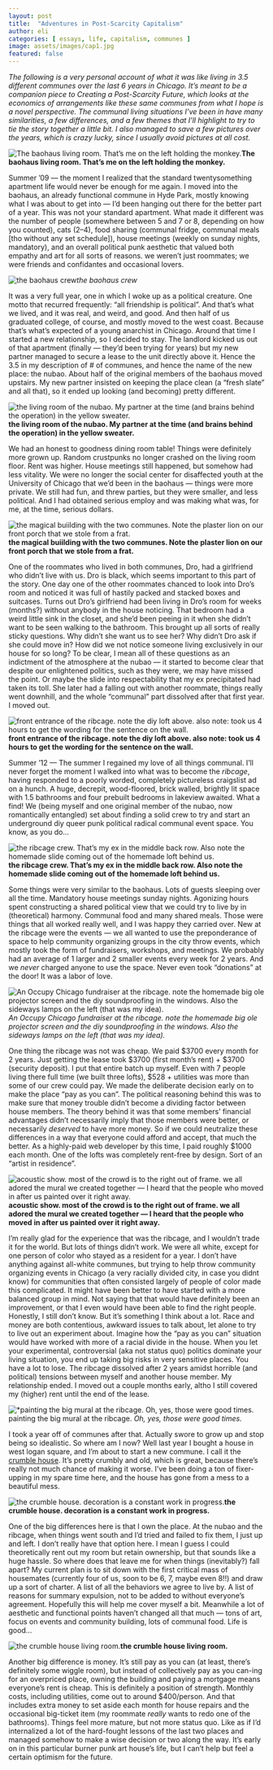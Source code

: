 ```yaml
---
layout: post
title:  "Adventures in Post-Scarcity Capitalism"
author: eli
categories: [ essays, life, capitalism, communes ]
image: assets/images/cap1.jpg
featured: false
---
```


_The following is a very personal account of what it was like living in 3.5 different communes over the last 6 years in Chicago. It’s meant to be a companion piece to Creating a Post-Scarcity Future, which looks at the economics of arrangements like these same communes from what I hope is a novel perspective. The communal living situations I’ve been in have many similarities, a few differences, and a few themes that I’ll highlight to try to tie the story together a little bit. I also managed to save a few pictures over the years, which is crazy lucky, since I usually avoid pictures at all cost._

![*The baohaus living room. That’s me on the left holding the monkey.*]({{site.baseurl}}/assets/images/cap1.jpg)**The baohaus living room. That’s me on the left holding the monkey.**

Summer ’09 — the moment I realized that the standard twentysomething apartment life would never be enough for me again. I moved into the baohaus, an already functional commune in Hyde Park, mostly knowing what I was about to get into — I’d been hanging out there for the better part of a year. This was not your standard apartment. What made it different was the number of people (somewhere between 5 and 7 or 8, depending on how you counted), cats (2–4), food sharing (communal fridge, communal meals [tho without any set schedule]), house meetings (weekly on sunday nights, mandatory), and an overall political punk aesthetic that valued both empathy and art for all sorts of reasons. we weren’t just roommates; we were friends and confidantes and occasional lovers.

![the baohaus crew]({{site.baseurl}}/assets/images/cap2.jpg)*the baohaus crew*

It was a very full year, one in which I woke up as a political creature. One motto that recurred frequently: “all friendship is political”. And that’s what we lived, and it was real, and weird, and good. And then half of us graduated college, of course, and mostly moved to the west coast. Because that’s what’s expected of a young anarchist in Chicago. Around that time I started a new relationship, so I decided to stay. The landlord kicked us out of that apartment (finally — they’d been trying for years) but my new partner managed to secure a lease to the unit directly above it. Hence the 3.5 in my description of # of communes, and hence the name of the new place: the nubao. About half of the original members of the baohaus moved upstairs. My new partner insisted on keeping the place clean (a “fresh slate” and all that), so it ended up looking (and becoming) pretty different.

![*the living room of the nubao. My partner at the time (and brains behind the operation) in the yellow sweater.*]({{site.baseurl}}/assets/images/cap3.jpg)**the living room of the nubao. My partner at the time (and brains behind the operation) in the yellow sweater.**

We had an honest to goodness dining room table! Things were definitely more grown up. Random crustpunks no longer crashed on the living room floor. Rent was higher. House meetings still happened, but somehow had less vitality. We were no longer the social center for disaffected youth at the University of Chicago that we’d been in the baohaus — things were more private. We still had fun, and threw parties, but they were smaller, and less political. And I had obtained serious employ and was making what was, for me, at the time, serious dollars.

![*the magical buiilding with the two communes. Note the plaster lion on our front porch that we stole from a frat.*]({{site.baseurl}}/assets/images/cap4.jpg)**the magical buiilding with the two communes. Note the plaster lion on our front porch that we stole from a frat.**

One of the roommates who lived in both communes, Dro, had a girlfriend who didn’t live with us. Dro is black, which seems important to this part of the story. One day one of the other roommates chanced to look into Dro’s room and noticed it was full of hastily packed and stacked boxes and suitcases. Turns out Dro’s girlfriend had been living in Dro’s room for weeks (months?) without anybody in the house noticing. That bedroom had a weird little sink in the closet, and she’d been peeing in it when she didn’t want to be seen walking to the bathroom. This brought up all sorts of really sticky questions. Why didn’t she want us to see her? Why didn’t Dro ask if she could move in? How did we not notice someone living exclusively in our house for so long? To be clear, I mean all of these questions as an indictment of the atmosphere at the nubao — it started to become clear that despite our enlightened politics, such as they were, we may have missed the point. Or maybe the slide into respectability that my ex precipitated had taken its toll. She later had a falling out with another roommate, things really went downhill, and the whole “communal” part dissolved after that first year. I moved out.

![*front entrance of the ribcage. note the diy loft above. also note: took us 4 hours to get the wording for the sentence on the wall.*]({{site.baseurl}}/assets/images/cap5.jpg)**front entrance of the ribcage. note the diy loft above. also note: took us 4 hours to get the wording for the sentence on the wall.**

Summer ’12 — The summer I regained my love of all things communal. I’ll never forget the moment I walked into what was to become the *ribcage*, having responded to a poorly worded, completely pictureless craigslist ad on a hunch. A huge, decrepit, wood-floored, brick walled, brightly lit space with 1.5 bathrooms and four prebuilt bedrooms in lakeview awaited. What a find! We (being myself and one original member of the nubao, now romantically entangled) set about finding a solid crew to try and start an underground diy queer punk political radical communal event space. You know, as you do…

![*the ribcage crew. That’s my ex in the middle back row. Also note the homemade slide coming out of the homemade loft behind us.*]({{site.baseurl}}/assets/images/cap6.jpg)**the ribcage crew. That’s my ex in the middle back row. Also note the homemade slide coming out of the homemade loft behind us.**

Some things were very similar to the baohaus. Lots of guests sleeping over all the time. Mandatory house meetings sunday nights. Agonizing hours spent constructing a shared political view that we could try to live by in (theoretical) harmony. Communal food and many shared meals. Those were things that all worked really well, and I was happy they carried over. New at the ribcage were the events — we all wanted to use the preponderance of space to help community organizing groups in the city throw events, which mostly took the form of fundraisers, workshops, and meetings. We probably had an average of 1 larger and 2 smaller events every week for 2 years. And we *never* charged anyone to use the space. Never even took “donations” at the door! It was a labor of love.

![An Occupy Chicago fundraiser at the ribcage. note the homemade big ole projector screen and the diy soundproofing in the windows. Also the sideways lamps on the left (that was my idea).]({{site.baseurl}}/assets/images/cap7.jpg)*An Occupy Chicago fundraiser at the ribcage. note the homemade big ole projector screen and the diy soundproofing in the windows. Also the sideways lamps on the left (that was my idea).*

One thing the ribcage was not was cheap. We paid $3700 every month for 2 years. Just getting the lease took $3700 (first month’s rent) + $3700 (security deposit). I put that entire batch up myself. Even with 7 people living there full time (we built three lofts), $528 + utilities was more than some of our crew could pay. We made the deliberate decision early on to make the place “pay as you can”. The political reasoning behind this was to make sure that money trouble didn’t become a dividing factor between house members. The theory behind it was that some members’ financial advantages didn’t necessarily imply that those members were better, or necessarily *deserved* to have more money. So if we could neutralize these differences in a way that everyone could afford and accept, that much the better. As a highly-paid web developer by this time, I paid roughly $1000 each month. One of the lofts was completely rent-free by design. Sort of an “artist in residence”.

![*acoustic show. most of the crowd is to the right out of frame. we all adored the mural we created together — I heard that the people who moved in after us painted over it right away.*]({{site.baseurl}}/assets/images/cap8.jpg)**acoustic show. most of the crowd is to the right out of frame. we all adored the mural we created together — I heard that the people who moved in after us painted over it right away.**

I’m really glad for the experience that was the ribcage, and I wouldn’t trade it for the world. But lots of things didn’t work. We were all white, except for one person of color who stayed as a resident for a year. I don’t have anything against all-white communes, but trying to help throw community organizing events in Chicago (a very racially divided city, in case you didnt know) for communities that often consisted largely of people of color made this complicated. It might have been better to have started with a more balanced group in mind. Not saying that that would have definitely been an improvement, or that I even would have been able to find the right people. Honestly, I still don’t know. But it’s something I think about a lot. Race and money are both contentious, awkward issues to talk about, let alone to try to live out an experiment about. Imagine how the “pay as you can” situation would have worked with more of a racial divide in the house. When you let your experimental, controversial (aka not status quo) politics dominate your living situation, you end up taking big risks in very sensitive places. You have a lot to lose. The ribcage dissolved after 2 years amidst horrible (and political) tensions between myself and another house member. My relationship ended. I moved out a couple months early, altho I still covered my (higher) rent until the end of the lease.

![*painting the big mural at the ribcage. *Oh, yes, those were good times.*]({{site.baseurl}}/assets/images/cap9.jpg)painting the big mural at the ribcage. *Oh, yes, those were good times.*

I took a year off of communes after that. Actually swore to grow up and stop being so idealistic. So where am I now? Well last year I bought a house in west logan square, and I’m about to start a new commune. I call it the [crumble house](https://www.redfin.com/IL/Chicago/2622-N-Central-Park-Ave-60647/home/183796551). It’s pretty crumbly and old, which is great, because there’s really not much chance of making it worse. I’ve been doing a ton of fixer-upping in my spare time here, and the house has gone from a mess to a beautiful mess.

![*the crumble house. decoration is a constant work in progress.*]({{site.baseurl}}/assets/images/cap10.jpg)**the crumble house. decoration is a constant work in progress.**

One of the big differences here is that I own the place. At the nubao and the ribcage, when things went south and I’d tried and failed to fix them, I just up and left. I don’t really have that option here. I mean I guess I could theoretically rent out my room but retain ownership, but that sounds like a huge hassle. So where does that leave me for when things (inevitably?) fall apart? My current plan is to sit down with the first critical mass of housemates (currently four of us, soon to be 6, 7, maybe even 8!!) and draw up a sort of charter. A list of all the behaviors we agree to live by. A list of reasons for summary expulsion, not to be added to without everyone’s agreement. Hopefully this will help me cover myself a bit. Meanwhile a lot of aesthetic and functional points haven’t changed all that much — tons of art, focus on events and community building, lots of communal food. Life is good…

![*the crumble house living room.*]({{site.baseurl}}/assets/images/cap11.jpg)**the crumble house living room.**

Another big difference is money. It’s still pay as you can (at least, there’s definitely some wiggle room), but instead of collectively pay as you can-ing for an overpriced place, owning the building and paying a mortgage means everyone’s rent is cheap. This is definitely a position of strength. Monthly costs, including utilities, come out to around $400/person. And that includes extra money to set aside each month for house repairs and the occasional big-ticket item (my roommate *really* wants to redo one of the bathrooms). Things feel more mature, but not more status quo. Like as if I’d internalized a lot of the hard-fought lessons of the last two places and managed somehow to make a wise decision or two along the way. It’s early on in this particular burner punk art house’s life, but I can’t help but feel a certain optimism for the future.
